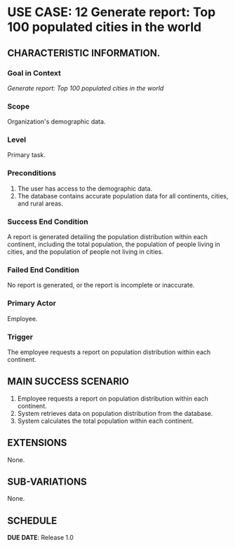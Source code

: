 # USE CASE: 12 Generate report: Top 100 populated cities in the world

## CHARACTERISTIC INFORMATION.

### Goal in Context

*Generate report: Top 100 populated cities in the world*

### Scope

Organization's demographic data.

### Level

Primary task.

### Preconditions

1. The user has access to the demographic data.
2. The database contains accurate population data for all continents, cities, and rural areas.

### Success End Condition

A report is generated detailing the population distribution within each continent, including the total population, the population of people living in cities, and the population of people not living in cities.

### Failed End Condition

No report is generated, or the report is incomplete or inaccurate.

### Primary Actor

Employee.

### Trigger

The employee requests a report on population distribution within each continent.

## MAIN SUCCESS SCENARIO

1. Employee requests a report on population distribution within each continent.
2. System retrieves data on population distribution from the database.
3. System calculates the total population within each continent.

## EXTENSIONS

None.

## SUB-VARIATIONS

None.

## SCHEDULE

**DUE DATE**: Release 1.0

